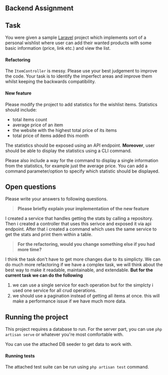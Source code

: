 ## Backend Assignment

## Task
You were given a sample [Laravel][laravel] project which implements sort of a personal wishlist
where user can add their wanted products with some basic information (price, link etc.) and
view the list.

#### Refactoring
The `ItemController` is messy. Please use your best judgement to improve the code. Your task
is to identify the imperfect areas and improve them whilst keeping the backwards compatibility.

#### New feature
Please modify the project to add statistics for the wishlist items. Statistics should include:

- total items count
- average price of an item
- the website with the highest total price of its items
- total price of items added this month

The statistics should be exposed using an API endpoint. **Moreover**, user should be able to
display the statistics using a CLI command.

Please also include a way for the command to display a single information from the statistics,
for example just the average price. You can add a command parameter/option to specify which
statistic should be displayed.

## Open questions
Please write your answers to following questions.

> **Please briefly explain your implementation of the new feature**  

I created a service that handles getting the stats by calling a repository. Then i created a controller that uses this serivce and exposed it via api endpoint. After that i created a command which uses the same service to get the stats and print them within a table.

> **For the refactoring, would you change something else if you had more time?**  


I think the task don't have to get more changes due to its simplicty. We can do much more refactoring if we have a complex task, we will think about the best way to make it readable, maintainable, and extendable.
**But for the current task we can do the following**

1. we can use a single service for each operation but for the simplcty i used one service for all crud operations.
2. we should use a pagination instead of getting all items at once. this will make a performance issue if we have much more data.

## Running the project
This project requires a database to run. For the server part, you can use `php artisan serve`
or whatever you're most comfortable with.

You can use the attached DB seeder to get data to work with.

#### Running tests
The attached test suite can be run using `php artisan test` command.

[laravel]: https://laravel.com/docs/8.x
